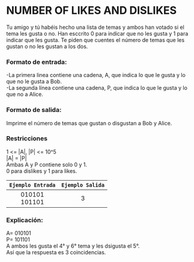 # NUMBER OF LIKES AND DISLIKES

Tu amigo y tú habéis hecho una lista de temas y ambos han votado si el tema les
gusta o no. Han esccrito 0 para indicar que no les gusta y 1 para indicar que les
gusta. Te piden que cuentes el número de temas que les gustan o no les gustan a
los dos.

### Formato de entrada:
-La primera linea contiene una cadena, A, que indica lo que le gusta y
lo que no le gusta a Bob.  
-La segunda línea contiene una cadena, P, que indica lo que le gusta y 
lo que no a Alice.

###  Formato de salida:
Imprime el número de temas que gustan o disgustan a Bob y Alice.

### Restricciones
1 <= |A|, |P| <= 10^5  
|A| = |P|  
Ambas A y P contiene solo 0 y 1.  
0 para dislikes y 1 para likes.   

| `Ejemplo Entrada` | `Ejemplo Salida` |
|:-----------------:|:----------------:|
| 010101<br/>101101 |        3         |




### Explicación:
A= 010101  
P= 101101  
A ambos les gusta el 4° y 6° tema y les dsigusta el 5°.  
Así que la respuesta es 3 coincidencias.